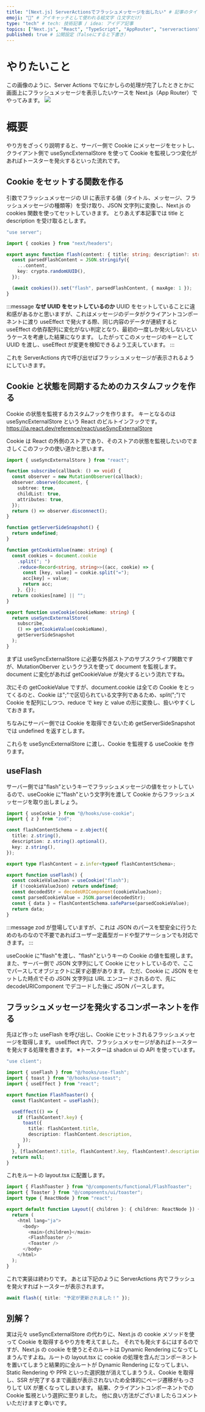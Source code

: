 ```yaml
---
title: "[Next.js] ServerActionsでフラッシュメッセージを出したい" # 記事のタイトル
emoji: "📸" # アイキャッチとして使われる絵文字（1文字だけ）
type: "tech" # tech: 技術記事 / idea: アイデア記事
topics: ["Next.js", "React", "TypeScript", "AppRouter", "serveractions"] # タグ。["markdown", "rust", "aws"]のように指定する
published: true # 公開設定（falseにすると下書き）
---
```


# やりたいこと

この画像のように、Server Actions でなにかしらの処理が完了したときとかに画面上にフラッシュメッセージを表示したいケースを Next.js（App Router）でやってみます。
![](https://storage.googleapis.com/zenn-user-upload/6c561d07b2c8-20250301.png)

# 概要

やり方をざっくり説明すると、サーバー側で Cookie にメッセージをセットし、クライアント側で useSyncExternalStore を使って Cookie を監視しつつ変化があればトースターを発火するといった流れです。

## Cookie をセットする関数を作る

引数でフラッシュメッセージの UI に表示する値（タイトル、メッセージ、フラッシュメッセージの種類等）を受け取り、JSON 文字列に変換し、Next.js の cookies 関数を使ってセットしていきます。
とりあえず本記事では title と description を受け取るとします。

```typescript
"use server";

import { cookies } from "next/headers";

export async function flash(content: { title: string; description?: string }) {
  const parsedFlashContent = JSON.stringify({
    ...content,
    key: crypto.randomUUID(),
  });

  (await cookies()).set("flash", parsedFlashContent, { maxAge: 1 });
}
```

:::message
**なぜ UUID をセットしているのか**
UUID をセットしていることに違和感があるかと思いますが、これはメッセージのデータがクライアントコンポーネントに渡り useEffect で発火する際、同じ内容のデータが連続すると useEffect の依存配列に変化がない判定となり、最初の一度しか発火しないというケースを考慮した結果になります。
したがってこのメッセージのキーとして UUID を渡し、useEffect が変更を検知できるよう工夫しています。
:::

これを ServerActions 内で呼び出せばフラッシュメッセージが表示されるようにしていきます。

## Cookie と状態を同期するためのカスタムフックを作る

Cookie の状態を監視するカスタムフックを作ります。
キーとなるのは useSyncExternalStore という React のビルトインフックです。
https://ja.react.dev/reference/react/useSyncExternalStore

Cookie は React の外側のストアであり、そのストアの状態を監視したいのでまさしくこのフックの使い道かと思います。

```typescript
import { useSyncExternalStore } from "react";

function subscribe(callback: () => void) {
  const observer = new MutationObserver(callback);
  observer.observe(document, {
    subtree: true,
    childList: true,
    attributes: true,
  });
  return () => observer.disconnect();
}

function getServerSideSnapshot() {
  return undefined;
}

function getCookieValue(name: string) {
  const cookies = document.cookie
    .split("; ")
    .reduce<Record<string, string>>((acc, cookie) => {
      const [key, value] = cookie.split("=");
      acc[key] = value;
      return acc;
    }, {});
  return cookies[name] || "";
}

export function useCookie(cookieName: string) {
  return useSyncExternalStore(
    subscribe,
    () => getCookieValue(cookieName),
    getServerSideSnapshot
  );
}
```

まずは useSyncExternalStore に必要な外部ストアのサブスクライブ関数ですが、MutationOberver というクラスを使って document を監視します。
document に変化があれば getCookieValue が発火するという流れですね。

次にその getCookieValue ですが、document.cookie は全ての Cookie をとってくるのと、Cookie は";"で区切られている文字列であるため、split(";")で Cookie を配列にしつつ、reduce で key と value の形に変換し、扱いやすくしておきます。

ちなみにサーバー側では Cookie を取得できないため getServerSideSnapshot では undefined を返すとします。

これらを useSyncExternalStore に渡し、Cookie を監視する useCookie を作ります。

## useFlash

サーバー側では"flash"というキーでフラッシュメッセージの値をセットしているので、useCookie に"flash"という文字列を渡して Cookie からフラッシュメッセージを取り出しましょう。

```typescript
import { useCookie } from "@/hooks/use-cookie";
import { z } from "zod";

const flashContentSchema = z.object({
  title: z.string(),
  description: z.string().optional(),
  key: z.string(),
});

export type FlashContent = z.infer<typeof flashContentSchema>;

export function useFlash() {
  const cookieValueJson = useCookie("flash");
  if (!cookieValueJson) return undefined;
  const decodedStr = decodeURIComponent(cookieValueJson);
  const parsedCookieValue = JSON.parse(decodedStr);
  const { data } = flashContentSchema.safeParse(parsedCookieValue);
  return data;
}
```

:::message
zod が登場していますが、これは JSON のパースを堅安全に行うためのものなので不要であればユーザー定義型ガードや型アサーションでも対応できます。
:::

useCookie に"flash"を渡し、"flash"というキーの Cookie の値を監視します。
また、サーバー側で JSON 文字列にして Cookie にセットしているので、ここでパースしてオブジェクトに戻す必要があります。
ただ、Cookie に JSON をセットした時点でその JSON 文字列は URL エンコードされるので、先に decodeURIComponent でデコードした後に JSON パースします。

## フラッシュメッセージを発火するコンポーネントを作る

先ほど作った useFlash を呼び出し、Cookie にセットされるフラッシュメッセージを取得します。
useEffect 内で、フラッシュメッセージがあればトースターを発火する処理を書きます。
※トースターは shadcn ui の API を使っています。

```typescript
"use client";

import { useFlash } from "@/hooks/use-flash";
import { toast } from "@/hooks/use-toast";
import { useEffect } from "react";

export function FlashToaster() {
  const flashContent = useFlash();

  useEffect(() => {
    if (flashContent?.key) {
      toast({
        title: flashContent.title,
        description: flashContent.description,
      });
    }
  }, [flashContent?.title, flashContent?.key, flashContent?.description]);
  return null;
}
```

これをルートの layout.tsx に配置します。

```typescript
import { FlashToaster } from "@/components/functional/FlashToaster";
import { Toaster } from "@/components/ui/toaster";
import type { ReactNode } from "react";

export default function Layout({ children }: { children: ReactNode }) {
  return (
    <html lang="ja">
      <body>
        <main>{children}</main>
        <FlashToaster />
        <Toaster />
      </body>
    </html>
  );
}
```

これで実装は終わりです。
あとは下記のように ServerActions 内でフラッシュを発火すればトースターが表示されます。

```typeScript
await flash({ title: "予定が更新されました！" });
```

## 別解？

実は元々 useSyncExternalStore の代わりに、Next.js の cookie メソッドを使って Cookie を取得するやり方を考えてました。
それでも発火するにはするのですが、Next.js の cookie を使うとそのルートは Dynamic Rendering になってしまうんですよね。ルートの layout.tsx に cookie の処理を含んだコンポーネントを置いてしまうと結果的に全ルートが Dynamic Rendering になってしまい、Static Rendering や PPR といった選択肢が消えてしまううえ、Cookie を取得し、SSR が完了するまで画面が表示されないため全体的にページ遷移がもっさりして UX が悪くなってしまいます。
結果、クライアントコンポーネントでの Cookie 監視という選択に至りました。
他に良い方法がございましたらコメントいただけますと幸いです。
